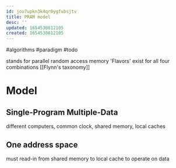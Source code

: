 ```yaml
---
id: jou7upkn3k4qr0ygfvbsjtv
title: PRAM model
desc: ''
updated: 1654530812105
created: 1654530812105
---
```

#algorithms #paradigm #todo

stands for parallel random access memory
'Flavors' exist for all four combinations [[Flynn's taxonomy]]

# Model
## Single-Program Multiple-Data
different computers, common clock, shared memory, local caches
## One address space
must read-in from shared memory to local cache to operate on data 
